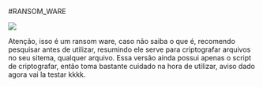 #RANSOM_WARE

<img align="center" src="https://www.psafe.com/blog/wp-content/uploads/2021/09/computador-ataque-ransomware.jpg"/>

Atenção, isso é um ransom ware, caso não saiba o que é, recomendo pesquisar antes de utilizar, resumindo ele serve para criptografar arquivos no seu sitema, qualquer arquivo.
Essa versão ainda possui apenas o script de criptografar, então toma bastante cuidado na hora de utilizar, aviso dado agora vai la testar kkkk.
